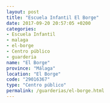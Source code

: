 ```yaml
---
layout: post
title: "Escuela Infantil El Borge"
date: 2017-09-20 20:57:05 +0200
categories:
- Escuela Infantil
- malaga
- el-borge
- Centro público
- guarderia
name: "El Borge"
province: "Málaga"
location: "El Borge"
code: "29016367"
type: "Centro público"
permalink: /guarderias/el-borge.html
---
```

